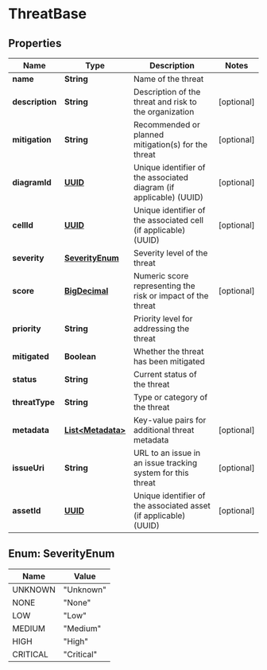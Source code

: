 # ThreatBase

## Properties
Name | Type | Description | Notes
------------ | ------------- | ------------- | -------------
**name** | **String** | Name of the threat | 
**description** | **String** | Description of the threat and risk to the organization |  [optional]
**mitigation** | **String** | Recommended or planned mitigation(s) for the threat |  [optional]
**diagramId** | [**UUID**](UUID.md) | Unique identifier of the associated diagram (if applicable) (UUID) |  [optional]
**cellId** | [**UUID**](UUID.md) | Unique identifier of the associated cell (if applicable) (UUID) |  [optional]
**severity** | [**SeverityEnum**](#SeverityEnum) | Severity level of the threat | 
**score** | [**BigDecimal**](BigDecimal.md) | Numeric score representing the risk or impact of the threat |  [optional]
**priority** | **String** | Priority level for addressing the threat | 
**mitigated** | **Boolean** | Whether the threat has been mitigated | 
**status** | **String** | Current status of the threat | 
**threatType** | **String** | Type or category of the threat | 
**metadata** | [**List&lt;Metadata&gt;**](Metadata.md) | Key-value pairs for additional threat metadata |  [optional]
**issueUri** | **String** | URL to an issue in an issue tracking system for this threat |  [optional]
**assetId** | [**UUID**](UUID.md) | Unique identifier of the associated asset (if applicable) (UUID) |  [optional]

<a name="SeverityEnum"></a>
## Enum: SeverityEnum
Name | Value
---- | -----
UNKNOWN | &quot;Unknown&quot;
NONE | &quot;None&quot;
LOW | &quot;Low&quot;
MEDIUM | &quot;Medium&quot;
HIGH | &quot;High&quot;
CRITICAL | &quot;Critical&quot;
